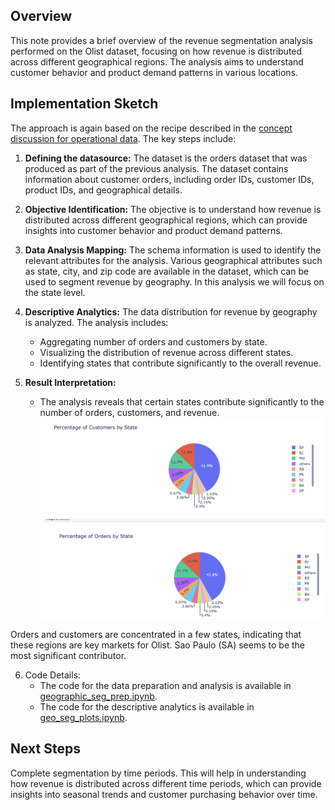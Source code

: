 ## Overview
This note provides a brief overview of the revenue segmentation analysis performed on the Olist dataset, focusing on how revenue is distributed across different geographical regions. The analysis aims to understand customer behavior and product demand patterns in various locations.

## Implementation Sketch
The approach is again based on the recipe described in the [concept discussion for operational data](../concept_discussion/operational_data_prep.md). The key steps include:

1. **Defining the datasource:** The dataset is the orders dataset that was produced as part of the previous analysis. The dataset contains information about customer orders, including order IDs, customer IDs, product IDs, and geographical details.
2. **Objective Identification:** The objective is to understand how revenue is distributed across different geographical regions, which can provide insights into customer behavior and product demand patterns.
3. **Data Analysis Mapping:** The schema information is used to identify the relevant attributes for the analysis. Various geographical attributes such as state, city, and zip code are available in the dataset, which can be used to segment revenue by geography. In this analysis we will focus on the state level.
4. **Descriptive Analytics:** The data distribution for revenue by geography is analyzed. The analysis includes:
   - Aggregating number of orders and customers by state.
   - Visualizing the distribution of revenue across different states.
   - Identifying states that contribute significantly to the overall revenue.

5. **Result Interpretation:**
   - The analysis reveals that certain states contribute significantly to the number of orders, customers, and revenue.
  ![percentage of customers by state](../../images/pct_cust_by_state.png)
  ![percentage of orders by state](../../images/pct_orders_by_state.png)

  Orders and customers are concentrated in a few states, indicating that these regions are key markets for Olist. Sao Paulo (SA) seems to be the most significant contributor.

6. Code Details:
   - The code for the data preparation and analysis is available in [geographic_seg_prep.ipynb](https://github.com/rajivsam/descriptive_analytics/blob/main/notebooks/geographic_seg_prep.ipynb).
   - The code for the descriptive analytics is available in [geo_seg_plots.ipynb](https://github.com/rajivsam/descriptive_analytics/blob/main/notebooks/geo_seg_plots.ipynb).

## Next Steps
Complete segmentation by time periods. This will help in understanding how revenue is distributed across different time periods, which can provide insights into seasonal trends and customer purchasing behavior over time.